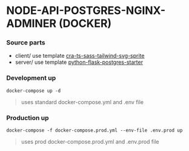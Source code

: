 # NODE-API-POSTGRES-NGINX-ADMINER (DOCKER)

### Source parts

* client/ use template [cra-ts-sass-tailwind-svg-sprite](https://github.com/ilya-frontman/cra-ts-sass-tailwind-svg-sprites.git)
* server/ use template [python-flask-postgres-starter](https://github.com/ilya-frontman/python-flask-postgres-starter)

### Development up

```
docker-compose up -d 
```
> uses standard docker-compose.yml and .env file

### Production up

```
docker-compose -f docker-compose.prod.yml --env-file .env.prod up
```
> uses prod docker-compose.prod.yml and .env.prod file

